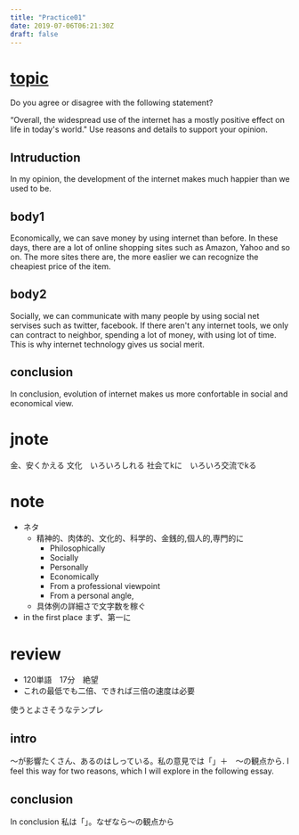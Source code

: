 ```yaml
---
title: "Practice01"
date: 2019-07-06T06:21:30Z
draft: false
---
```

# [topic](https://www.toeflresources.com/sample-toefl-essays)

Do you agree or disagree with the following statement?

“Overall, the widespread use of the internet has a mostly positive effect on life in today's world." Use reasons and details to support your opinion.

## Intruduction
In my opinion, the development of the internet makes much happier than we used to be.

## body1
Economically, we can save money by using internet than before. In these days, there are a lot of online shopping sites such as Amazon, Yahoo and so on. The more sites there are, the more easlier we can recognize the cheapiest price of the item.

## body2
Socially, we can communicate with many people by using social net servises such as twitter, facebook. If there aren't any internet tools, we only can contract to neighbor, spending a lot of money, with using lot of time. This is why internet technology gives us social merit.

## conclusion
In conclusion, evolution of internet makes us more confortable in social and economical view.

# jnote
金、安くかえる
文化　いろいろしれる
社会てkに　いろいろ交流でkる

# note
* ネタ
  * 精神的、肉体的、文化的、科学的、金銭的,個人的,専門的に
    * Philosophically
    * Socially
    * Personally
    * Economically
    * From a professional viewpoint
    * From a personal angle,
  * 具体例の詳細さで文字数を稼ぐ
* in the first place まず、第一に


# review
 * 120単語　17分　絶望
 * これの最低でも二倍、できれば三倍の速度は必要

使うとよさそうなテンプレ

 ## intro
〜が影響たくさん、あるのはしっている。私の意見では「」＋　〜の観点から. I feel this way for two reasons, which I will explore in the following essay.

## conclusion
In conclusion 私は「」。なぜなら〜の観点から